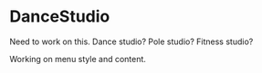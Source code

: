 # DanceStudio
Need to work on this. Dance studio? Pole studio? Fitness studio?

Working on menu style and content.
